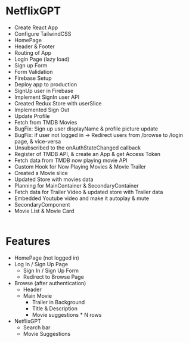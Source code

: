 # NetflixGPT

- Create React App
- Configure TailwindCSS
- HomePage
- Header & Footer
- Routing of App
- Login Page (lazy load)
- Sign up Form
- Form Validation
- Firebase Setup
- Deploy app to production
- SignUp user in Firebase
- Implement SignIn user API
- Created Redux Store with userSlice
- Implemented Sign Out
- Update Profile
- Fetch from TMDB Movies
- BugFix: Sign up user displayName & profile picture update
- BugFix: if user not logged in -> Redirect users from /browse to /login page, & vice-versa
- Unsubscribed to the onAuthStateChanged callback
- Register of TMDB API, & create an App & get Access Token
- Fetch data from TMDB now playing movie API
- Custom Hook for Now Playing Movies & Movie Trailer
- Created a Movie slice
- Updated Store with movies data
- Planning for MainContainer & SecondaryContainer
- Fetch data for Trailer Video & updated store with Trailer data
- Embedded Youtube video and make it autoplay & mute
- SecondaryComponent
- Movie List & Movie Card
  <br><br>

# Features

- HomePage (not logged in)
- Log In / Sign Up Page
  - Sign In / Sign Up Form
  - Redirect to Browse Page
- Browse (after authentication)
  - Header
  - Main Movie
    - Trailer in Background
    - Title & Description
    - Movie suggestions \* N rows
- NetflixGPT
  - Search bar
  - Movie Suggestions
